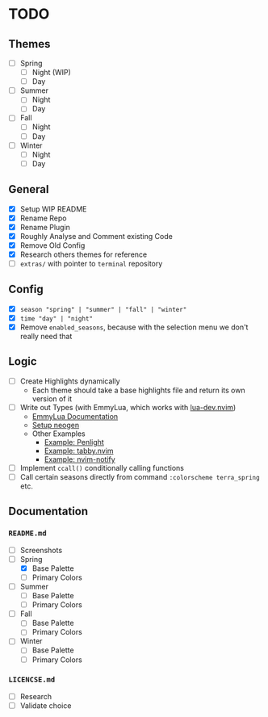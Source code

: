 # TODO

## Themes

- [ ] Spring
  - [ ] Night (WIP)
  - [ ] Day
- [ ] Summer
  - [ ] Night
  - [ ] Day
- [ ] Fall
  - [ ] Night
  - [ ] Day
- [ ] Winter
  - [ ] Night
  - [ ] Day

## General

- [x] Setup WIP README
- [x] Rename Repo
- [x] Rename Plugin
- [x] Roughly Analyse and Comment existing Code
- [x] Remove Old Config
- [x] Research others themes for reference
- [ ] `extras/` with pointer to `terminal` repository

## Config

- [x] `season "spring" | "summer" | "fall" | "winter"`
- [x] `time "day" | "night"`
- [x] Remove `enabled_seasons`, because with the selection menu we don't really need that

## Logic

- [ ] Create Highlights dynamically
  - Each theme should take a base highlights file and return its own version of it
- [ ] Write out Types (with EmmyLua, which works with [lua-dev.nvim](https://github.com/folke/lua-dev.nvim))
  - [EmmyLua Documentation](https://github.com/sumneko/lua-language-server/wiki/EmmyLua-Annotations)
  - [Setup neogen](https://github.com/danymat/neogen)
  - Other Examples
    - [Example: Penlight](https://github.com/lunarmodules/Penlight/blob/master/lua/pl/config.lua)
    - [Example: tabby.nvim](https://github.dev/nanozuki/tabby.nvim/blob/main/lua/tabby/init.lua)
    - [Example: nvim-notify](https://github.com/rcarriga/nvim-notify/blob/master/lua/notify/config/init.lua)
- [ ] Implement `ccall()` conditionally calling functions
- [ ] Call certain seasons directly from command `:colorscheme terra_spring` etc.

## Documentation

### `README.md`

- [ ] Screenshots
- [ ] Spring
  - [x] Base Palette
  - [ ] Primary Colors
- [ ] Summer
  - [ ] Base Palette
  - [ ] Primary Colors
- [ ] Fall
  - [ ] Base Palette
  - [ ] Primary Colors
- [ ] Winter
  - [ ] Base Palette
  - [ ] Primary Colors

### `LICENCSE.md`

- [ ] Research
- [ ] Validate choice
